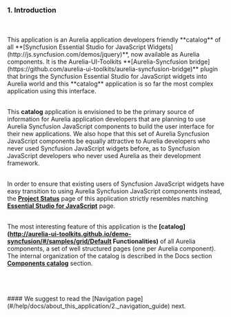 <br>

### 1. Introduction
<br>
<br>
This application is an Aurelia application developers friendly **catalog** of all **[Syncfusion Essential Studio for JavaScript Widgets](http://js.syncfusion.com/demos/jquery)**, now available as Aurelia components. It is the Aurelia-UI-Toolkits **[Aurelia-Syncfusion bridge](https://github.com/aurelia-ui-toolkits/aurelia-syncfusion-bridge)** plugin that brings the Syncfusion Essential Studio for JavaScript widgets into Aurelia world and this **catalog** application is so far the most complex application using this interface.
<br>
<br>

This **catalog** application is envisioned to be the primary source of information for Aurelia application developers that are planning to use Aurelia Syncfusion JavaScript components to build the user interface for their new applications. We also hope that this set of Aurelia Syncfusion JavaScript components be equally attractive to Aurelia developers who never used Syncfusion JavaScript widgets before, as to Syncfusion JavaScript developers who never used Aurelia as their development framework.
<br>
<br>

In order to ensure that existing users of Syncfusion JavaScript widgets have easy transition to using Aurelia Syncfusion JavaScript components instead, the **[Project Status](http://aurelia-ui-toolkits.github.io/demo-syncfusion/#/project-status)** page of this application strictly resembles matching **[Essential Studio for JavaScript](http://js.syncfusion.com/)** page.
<br>
<br>

The most interesting feature of this application is the **[catalog](http://aurelia-ui-toolkits.github.io/demo-syncfusion/#/samples/grid/Default Functionalities)** of all Aurelia components, a set of well structured pages (one per Aurelia component). The internal organization of the catalog is described in the Docs section **[Components catalog](#/help/docs/about_this_application/3._components_catalog)** section.

<br>
<br>
<br>
#### We suggest to read the [Navigation page](#/help/docs/about_this_application/2._navigation_guide) next.
